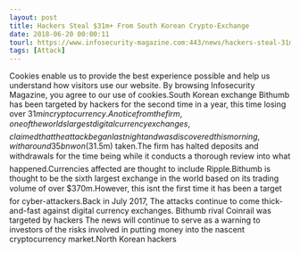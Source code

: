```yaml
---
layout: post
title: Hackers Steal $31m+ From South Korean Crypto-Exchange
date: 2018-06-20 00:00:11
tourl: https://www.infosecurity-magazine.com:443/news/hackers-steal-31m-cryptoexchange/
tags: [Attack]
---
```

Cookies enable us to provide the best experience possible and help us understand how visitors use our website. By browsing Infosecurity Magazine, you agree to our use of cookies.South Korean exchange Bithumb has been targeted by hackers for the second time in a year, this time losing over $31m in cryptocurrency.A notice from the firm, one of the worlds largest digital currency exchanges, claimed that the attack began last night and was discovered this morning, with around 35bn won ($31.5m) taken.The firm has halted deposits and withdrawals for the time being while it conducts a thorough review into what happened.Currencies affected are thought to include Ripple.Bithumb is thought to be the sixth largest exchange in the world based on its trading volume of over $370m.However, this isnt the first time it has been a target for cyber-attackers.Back in July 2017, The attacks continue to come thick-and-fast against digital currency exchanges. Bithumb rival Coinrail was targeted by hackers The news will continue to serve as a warning to investors of the risks involved in putting money into the nascent cryptocurrency market.North Korean hackers 